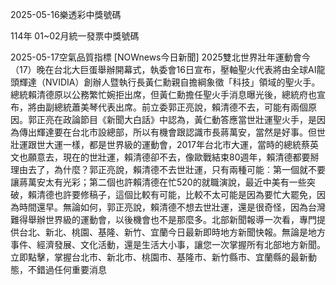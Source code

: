 
2025-05-16樂透彩中獎號碼

                                
114年 01~02月統一發票中獎號碼
                             
2025-05-17空氣品質指標
                              [NOWnews今日新聞] 2025雙北世界壯年運動會今（17）晚在台北大巨蛋舉辦開幕式，執委會16日宣布，壓軸聖火代表將由全球AI龍頭輝達（NVIDIA）創辦人暨執行長黃仁勳親自擔綱象徵「科技」領域的聖火手。總統賴清德原以公務繁忙婉拒出席，但黃仁勳擔任聖火手消息曝光後，總統府也宣布，將由副總統蕭美琴代表出席。前立委郭正亮說，賴清德不去，可能有兩個原因。郭正亮在政論節目《新聞大白話》中認為，黃仁動答應當世壯運聖火手，是因為傳出輝達要在台北市設總部，所以有機會跟認識市長蔣萬安，當然是好事。但世壯運跟世大運一樣，都是世界級的運動會，2017年台北市大運，當時的總統蔡英文也願意去，現在的世壯運，賴清德卻不去，像歐戰結束80週年，賴清德都要掰理由去了，為什麼？郭正亮說，賴清德不去世壯運，只有兩種可能︰第一個就不要讓蔣萬安太有光彩；第二個也許賴清德在忙520的就職演說，最近中美有一些突破，賴清德也許要修稿子，這個比較有可能，比較不太可能是因為要忙大罷免，因為時間還早。無論如何，郭正亮說，賴清德不想去世壯運，還是很奇怪，因為台灣難得舉辦世界級的運動會，以後機會也不是那麼多。北部新聞報導一次看，專門提供台北、新北、桃園、基隆、新竹、宜蘭今日最新即時地方新聞快報。無論是地方事件、經濟發展、文化活動，還是生活大小事，讓您一次掌握所有北部地方新聞。立即點擊，掌握台北市、新北市、桃園市、基隆市、新竹縣市、宜蘭縣的最新動態，不錯過任何重要消息